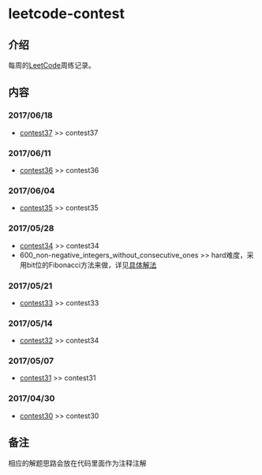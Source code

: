 # leetcode-contest

## **介绍**
每周的[LeetCode](https://leetcode.com/)周练记录。

## **内容**
### **2017/06/18**
- [contest37](https://leetcode.com/contest/leetcode-weekly-contest-37) >> contest37

### **2017/06/11**
- [contest36](https://leetcode.com/contest/leetcode-weekly-contest-36) >> contest36

### **2017/06/04**
- [contest35](https://leetcode.com/contest/leetcode-weekly-contest-35) >> contest35

### **2017/05/28**
- [contest34](https://leetcode.com/contest/leetcode-weekly-contest-34) >> contest34
- 600_non-negative_integers_without_consecutive_ones >> hard难度，采用bit位的Fibonacci方法来做，详见[具体解法](https://discuss.leetcode.com/topic/90548/c-4-lines-dp-fibonacci-6-ms/6)

### **2017/05/21**
- [contest33](https://leetcode.com/contest/leetcode-weekly-contest-33) >> contest33

### **2017/05/14**
- [contest32](https://leetcode.com/contest/leetcode-weekly-contest-32) >> contest34

### **2017/05/07**
- [contest31](https://leetcode.com/contest/leetcode-weekly-contest-31) >> contest31

### **2017/04/30**
- [contest30](https://leetcode.com/contest/leetcode-weekly-contest-30) >> contest30

## **备注**
相应的解题思路会放在代码里面作为注释注解
